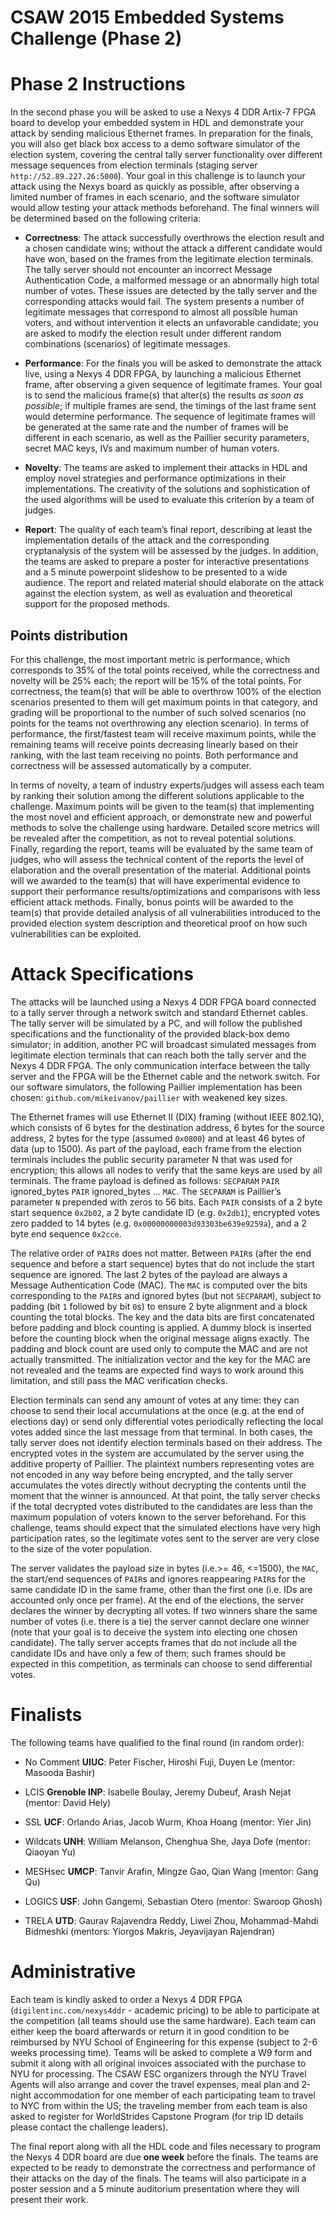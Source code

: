 CSAW 2015 Embedded Systems Challenge (Phase 2)
==============================================

Phase 2 Instructions
====================

In the second phase you will be asked to use a Nexys 4 DDR Artix-7
FPGA board to develop your embedded system in HDL and demonstrate
your attack by sending malicious Ethernet frames. In preparation for
the finals, you will also get black box access to a demo software
simulator of the election system, covering the central tally server
functionality over different message sequences from
election terminals (staging server `http://52.89.227.26:5000`). Your goal in this challenge is to launch your
attack using the Nexys board as quickly as possible, after observing
a limited number of frames in each scenario, and the software
simulator would allow testing your attack methods beforehand. The
final winners will be determined based on the following criteria:

-   **Correctness**: The attack successfully overthrows the election
	result and a chosen candidate wins; without the attack a
	different candidate would have won, based on the frames from the
	legitimate election terminals. The tally server should not
	encounter an incorrect Message Authentication Code, a malformed
	message or an abnormally high total number of votes. These
	issues are detected by the tally server and the corresponding
	attacks would fail. The system presents a number of legitimate
	messages that correspond to almost all possible human voters,
	and without intervention it elects an unfavorable candidate; you
	are asked to modify the election result under different random
	combinations (scenarios) of legitimate messages.

-   **Performance**: For the finals you will be asked to demonstrate
	the attack live, using a Nexys 4 DDR FPGA, by launching a
	malicious Ethernet frame, after observing a given sequence of
	legitimate frames. Your goal is to send the malicious frame(s)
	that alter(s) the results *as soon as possible*; if multiple
	frames are send, the timings of the last frame sent would
	determine performance. The sequence of legitimate frames will be
	generated at the same rate and the number of frames will be
	different in each scenario, as well as the Paillier security
	parameters, secret MAC keys, IVs and maximum number of
	human voters.

-   **Novelty**: The teams are asked to implement their attacks in HDL
	and employ novel strategies and performance optimizations in
	their implementations. The creativity of the solutions and
	sophistication of the used algorithms will be used to evaluate
	this criterion by a team of judges.

-   **Report**: The quality of each team’s final report, describing at
	least the implementation details of the attack and the
	corresponding cryptanalysis of the system will be assessed by
	the judges. In addition, the teams are asked to prepare a poster
	for interactive presentations and a 5 minute powerpoint
	slideshow to be presented to a wide audience. The report and
	related material should elaborate on the attack against the
	election system, as well as evaluation and theoretical support
	for the proposed methods.

Points distribution
-------------------

For this challenge, the most important metric is performance, which
corresponds to 35% of the total points received, while the correctness
and novelty will be 25% each; the report will be 15% of the total
points. For correctness, the team(s) that will be able to overthrow 100%
of the election scenarios presented to them will get maximum points in
that category, and grading will be proportional to the number of such
solved scenarios (no points for the teams not overthrowing any election
scenario). In terms of performance, the first/fastest team will receive
maximum points, while the remaining teams will receive points decreasing
linearly based on their ranking, with the last team receiving no points.
Both performance and correctness will be assessed automatically by a
computer.

In terms of novelty, a team of industry experts/judges will assess each
team by ranking their solution among the different solutions applicable
to the challenge. Maximum points will be given to the team(s) that
implementing the most novel and efficient approach, or demonstrate new
and powerful methods to solve the challenge using hardware. Detailed
score metrics will be revealed after the competition, as not to reveal
potential solutions. Finally, regarding the report, teams will be
evaluated by the same team of judges, who will assess the technical
content of the reports the level of elaboration and the overall
presentation of the material. Additional points will we awarded to the
team(s) that will have experimental evidence to support their
performance results/optimizations and comparisons with less efficient
attack methods. Finally, bonus points will be awarded to the team(s)
that provide detailed analysis of all vulnerabilities introduced to the
provided election system description and theoretical proof on how such
vulnerabilities can be exploited.

Attack Specifications
=====================

The attacks will be launched using a Nexys 4 DDR FPGA board connected to
a tally server through a network switch and standard Ethernet cables.
The tally server will be simulated by a PC, and will follow the
published specifications and the functionality of the provided black-box
demo simulator; in addition, another PC will broadcast simulated
messages from legitimate election terminals that can reach both the
tally server and the Nexys 4 DDR FPGA. The only communication interface
between the tally server and the FPGA will be the Ethernet cable and the
network switch. For our software simulators, the following Paillier
implementation has been chosen: `github.com/mikeivanov/paillier`
with weakened key sizes.

The Ethernet frames will use Ethernet II (DIX) framing (without ‎IEEE
802.1Q), which consists of 6 bytes for the destination address, 6 bytes
for the source address, 2 bytes for the type (assumed `0x0800`) and at
least 46 bytes of data (up to 1500). As part of the payload, each frame
from the election terminals includes the public security parameter N
that was used for encryption; this allows all nodes to verify that the
same keys are used by all terminals. The frame payload is defined as
follows: `SECPARAM` `PAIR` ignored\_bytes `PAIR` ignored\_bytes ... `MAC`. The
`SECPARAM` is Paillier’s parameter `N` prepended with zeros to 56 bits. Each
`PAIR` consists of a 2 byte start sequence `0x2b02`, a 2 byte candidate ID
(e.g. `0x2db1`), encrypted votes zero padded to 14 bytes (e.g.
`0x00000000003d93303be639e9259a`), and a 2 byte end sequence `0x2cce`.

The relative order of `PAIR`s does not matter. Between `PAIR`s (after the
end sequence and before a start sequence) bytes that do not include the
start sequence are ignored. The last 2 bytes of the payload are always a
Message Authentication Code (MAC). The `MAC` is computed over the bits
corresponding to the `PAIR`s and ignored bytes (but not `SECPARAM`), subject
to padding (bit `1` followed by bit `0`s) to ensure 2 byte alignment and a
block counting the total blocks. The key and the data bits are first
concatenated before padding and block counting is applied. A dummy block
is inserted before the counting block when the original message aligns
exactly. The padding and block count are used only to compute the MAC
and are not actually transmitted. The initialization vector and the key
for the MAC are not revealed and the teams are expected find ways to
work around this limitation, and still pass the MAC verification checks.

Election terminals can send any amount of votes at any time: they can
choose to send their local accumulations at the once (e.g. at the end of
elections day) or send only differential votes periodically reflecting
the local votes added since the last message from that terminal. In both
cases, the tally server does not identify election terminals based on
their address. The encrypted votes in the system are accumulated by the
server using the additive property of Paillier. The plaintext numbers
representing votes are not encoded in any way before being encrypted,
and the tally server accumulates the votes directly without decrypting
the contents until the moment that the winner is announced. At that
point, the tally server checks if the total decrypted votes distributed
to the candidates are less than the maximum population of voters known
to the server beforehand. For this challenge, teams should expect that
the simulated elections have very high participation rates, so the
legitimate votes sent to the server are very close to the size of the
voter population.

The server validates the payload size in bytes (i.e.>= 46,
<=1500), the `MAC`, the start/end sequences of `PAIR`s and ignores
reappearing `PAIR`s for the same candidate ID in the same frame, other
than the first one (i.e. IDs are accounted only once per frame). At the
end of the elections, the server declares the winner by decrypting all
votes. If two winners share the same number of votes (i.e. there is a
tie) the server cannot declare one winner (note that your goal is to
deceive the system into electing one chosen candidate). The tally server
accepts frames that do not include all the candidate IDs and have only a
few of them; such frames should be expected in this competition, as
terminals can choose to send differential votes.

Finalists
=========

The following teams have qualified to the final round (in random order):

-   No Comment **UIUC**: Peter Fischer, Hiroshi Fuji, Duyen Le (mentor:
    Masooda Bashir)

-   LCIS **Grenoble INP**: Isabelle Boulay, Jeremy Dubeuf, Arash Nejat (mentor:
    David Hely)

-   SSL **UCF**: Orlando Arias, Jacob Wurm, Khoa Hoang (mentor: Yier Jin)

-   Wildcats **UNH**: William Melanson, Chenghua She, Jaya Dofe (mentor:
    Qiaoyan Yu)

-   MESHsec **UMCP**: Tanvir Arafin, Mingze Gao, Qian Wang (mentor: Gang Qu)

-   LOGICS **USF**: John Gangemi, Sebastian Otero (mentor: Swaroop Ghosh)

-   TRELA **UTD**: Gaurav Rajavendra Reddy, Liwei Zhou, Mohammad-Mahdi
    Bidmeshki (mentors: Yiorgos Makris, Jeyavijayan Rajendran)

Administrative
==============

Each team is kindly asked to order a Nexys 4 DDR FPGA
(`digilentinc.com/nexys4ddr` - academic pricing) to be able to
participate at the competition (all teams should use the same hardware).
Each team can either keep the board afterwards or return it in good
condition to be reimbursed by NYU School of Engineering for this expense
(subject to 2-6 weeks processing time). Teams will be asked to complete
a W9 form and submit it along with all original invoices associated with
the purchase to NYU for processing. The CSAW ESC organizers through the
NYU Travel Agents will also arrange and cover the travel expenses, meal
plan and 2-night accommodation for one member of each participating team
to travel to NYC from within the US; the traveling member from each team
is also asked to register for WorldStrides Capstone Program (for trip ID
details please contact the challenge leaders).

The final report along with all the HDL code and files necessary to
program the Nexys 4 DDR board are due **one week** before the finals.
The teams are expected to be ready to demonstrate the correctness and
performance of their attacks on the day of the finals. The teams will
also participate in a poster session and a 5 minute auditorium
presentation where they will present their work.
